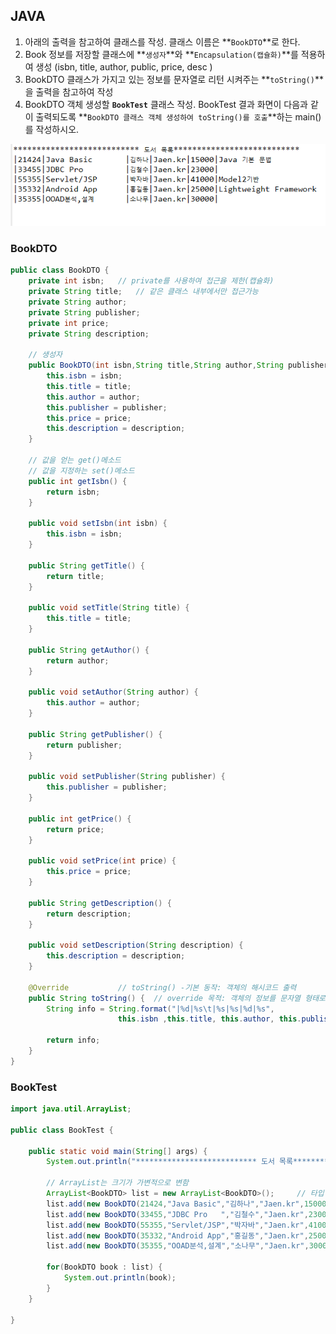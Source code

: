 ## JAVA

1. 아래의 출력을 참고하여 클래스를 작성. 클래스 이름은 **`BookDTO`**로 한다.
2. Book 정보를 저장할 클래스에 **`생성자`**와 **`Encapsulation(캡슐화)`**를 적용하여 생성
   (isbn, title, author, public, price, desc )
3. BookDTO 클래스가 가지고 있는 정보를 문자열로 리턴 시켜주는 **`toString()`**을 출력을 참고하여 작성
4. BookDTO 객체 생성할 **`BookTest`** 클래스 작성. BookTest 결과 화면이 다음과 같이 출력되도록 **`BookDTO 클래스 객체 생성하여 toString()를 호출`**하는 main()를 작성하시오.
<img src="https://github.com/kcy97328/Multicampus/blob/main/JAVA/%EC%BA%A1%EC%B2%98.PNG" alt="캡처" style="zoom:150%;" />


### BookDTO

```java
public class BookDTO {
	private int isbn;	// private를 사용하여 접근을 제한(캡슐화)
	private String title;	// 같은 클래스 내부에서만 접근가능
	private String author;
	private String publisher;
	private int price;
	private String description;
	
	// 생성자
	public BookDTO(int isbn,String title,String author,String publisher,int price,String description) {
		this.isbn = isbn;							
		this.title = title;
		this.author = author;
		this.publisher = publisher;
		this.price = price;
		this.description = description;
	}
	
	// 값을 얻는 get()메소드  
	// 값을 지정하는 set()메소드
	public int getIsbn() {
		return isbn;
	}

	public void setIsbn(int isbn) {
		this.isbn = isbn;
	}

	public String getTitle() {
		return title;
	}

	public void setTitle(String title) {
		this.title = title;
	}

	public String getAuthor() {
		return author;
	}

	public void setAuthor(String author) {
		this.author = author;
	}

	public String getPublisher() {
		return publisher;
	}

	public void setPublisher(String publisher) {
		this.publisher = publisher;
	}

	public int getPrice() {
		return price;
	}

	public void setPrice(int price) {
		this.price = price;
	}

	public String getDescription() {
		return description;
	}

	public void setDescription(String description) {
		this.description = description;
	}
	
	@Override			// toString() -기본 동작: 객체의 해시코드 출력
	public String toString() {	// override 목적: 객체의 정보를 문자열 형태로 표현하고자 할 때		
		String info = String.format("|%d|%s\t|%s|%s|%d|%s",
            		  	this.isbn ,this.title, this.author, this.publisher, this.price, this.description );

		return info;
	}
}
```


### BookTest
```java
import java.util.ArrayList;

public class BookTest {

	public static void main(String[] args) {
		System.out.println("*************************** 도서 목록***************************");
		
        // ArrayList는 크기가 가변적으로 변함
		ArrayList<BookDTO> list = new ArrayList<BookDTO>();		// 타입 지정
		list.add(new BookDTO(21424,"Java Basic","김하나","Jaen.kr",15000,"Java 기본 문법"));	// 값 대입
		list.add(new BookDTO(33455,"JDBC Pro   ","김철수","Jaen.kr",23000,""));
		list.add(new BookDTO(55355,"Servlet/JSP","박자바","Jaen.kr",41000,"Model2기반"));
		list.add(new BookDTO(35332,"Android App","홍길동","Jaen.kr",25000,"Lightweight Framework"));
		list.add(new BookDTO(35355,"OOAD분석,설계","소나무","Jaen.kr",30000,""));
		
		for(BookDTO book : list) {
			System.out.println(book);
		}
	}

}
```

